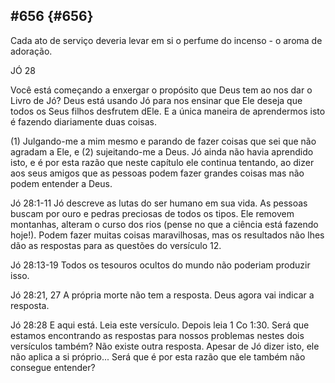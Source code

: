 ## #656 {#656}

Cada ato de serviço deveria levar em si o perfume do incenso - o aroma de adoração.

JÓ 28

Você está começando a enxergar o propósito que Deus tem ao nos dar o Livro de Jó? Deus está usando Jó para nos ensinar que Ele deseja que todos os Seus filhos desfrutem dEle. E a única maneira de aprendermos isto é fazendo diariamente duas coisas.

(1) Julgando-me a mim mesmo e parando de fazer coisas que sei que não agradam a Ele, e (2) sujeitando-me a Deus. Jó ainda não havia aprendido isto, e é por esta razão que neste capítulo ele continua tentando, ao dizer aos seus amigos que as pessoas podem fazer grandes coisas mas não podem entender a Deus.

Jó 28:1-11 Jó descreve as lutas do ser humano em sua vida. As pessoas buscam por ouro e pedras preciosas de todos os tipos. Ele removem montanhas, alteram o curso dos rios (pense no que a ciência está fazendo hoje!). Podem fazer muitas coisas maravilhosas, mas os resultados não lhes dão as respostas para as questões do versículo 12.

Jó 28:13-19 Todos os tesouros ocultos do mundo não poderiam produzir isso.

Jó 28:21, 27 A própria morte não tem a resposta. Deus agora vai indicar a resposta.

Jó 28:28 E aqui está. Leia este versículo. Depois leia 1 Co 1:30\. Será que estamos encontrando as respostas para nossos problemas nestes dois versículos também? Não existe outra resposta. Apesar de Jó dizer isto, ele não aplica a si próprio... Será que é por esta razão que ele também não consegue entender?